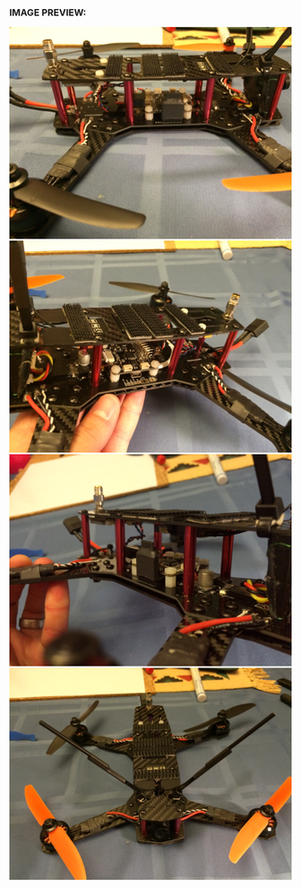 ### IMAGE PREVIEW:

![1](finished1.png)
![2](finished2.png)
![3](finished3.png)
![4](finished4.png)
